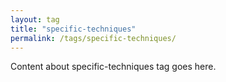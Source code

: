 ```yaml
---
layout: tag
title: "specific-techniques"
permalink: /tags/specific-techniques/
---
```


Content about specific-techniques tag goes here.